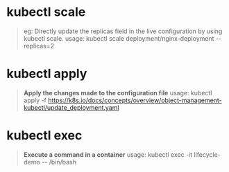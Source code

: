 # kubectl scale 
>eg: Directly update the replicas field in the live configuration by using kubectl scale.
>usage: kubectl scale deployment/nginx-deployment --replicas=2
# kubectl apply 
>**Apply the changes made to the configuration file**
>usage: kubectl apply -f https://k8s.io/docs/concepts/overview/object-management-kubectl/update_deployment.yaml
# kubectl exec 
>**Execute a command in a container**
>usage: kubectl exec -it lifecycle-demo -- /bin/bash 